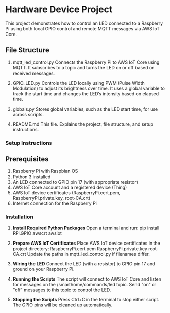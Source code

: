# Hardware Device Project
This project demonstrates how to control an LED connected to a Raspberry Pi using both local GPIO control and remote MQTT messages via AWS IoT Core.

## File Structure 
1. mqtt_led_control.py
Connects the Raspberry Pi to AWS IoT Core using MQTT. It subscribes to a topic and turns the LED on or off based on received messages.

2. GPIO_LED.py
Controls the LED locally using PWM (Pulse Width Modulation) to adjust its brightness over time. It uses a global variable to track the start time and changes the LED’s intensity based on elapsed time.

3. globals.py
Stores global variables, such as the LED start time, for use across scripts.

4. README.md
This file. Explains the project, file structure, and setup instructions.

### Setup Instructions

## Prerequisites
1. Raspberry Pi with Raspbian OS
2. Python 3 installed
3. An LED connected to GPIO pin 17 (with appropriate resistor)
4. AWS IoT Core account and a registered device (Thing)
5. AWS IoT device certificates (RaspberryPi.cert.pem, RaspberryPi.private.key, root-CA.crt)
6. Internet connection for the Raspberry Pi


### Installation
1. **Install Required Python Packages**
Open a terminal and run:
pip install RPi.GPIO awscrt awsiot

2. **Prepare AWS IoT Certificates**
Place AWS IoT device certificates in the project directory:
    RaspberryPi.cert.pem
    RaspberryPi.private.key
    root-CA.crt
Update the paths in mqtt_led_control.py if filenames differ.

3. **Wiring the LED**
Connect the LED (with a resistor) to GPIO pin 17 and ground on your Raspberry Pi.

4. **Running the Scripts**
The script will connect to AWS IoT Core and listen for messages on the /smarthome/commands/led topic.
Send "on" or "off" messages to this topic to control the LED.

5. **Stopping the Scripts**
Press Ctrl+C in the terminal to stop either script. The GPIO pins will be cleaned up automatically.
